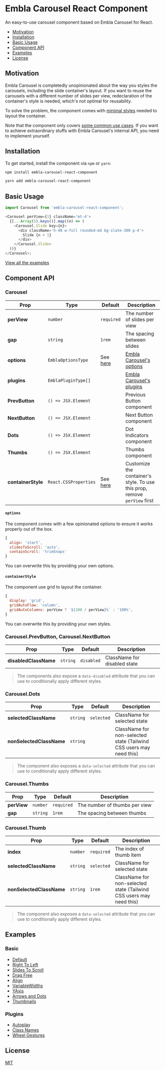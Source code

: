 # Embla Carousel React Component

An easy-to-use carousel component based on Embla Carousel for React.

- [Motivation](#motivation)
- [Installation](#installation)
- [Basic Usage](#basic-usage)
- [Component API](#component-api)
- [Examples](#examples)
- [License](#license)

## Motivation

Embla Carousel is completedly unopinionated about the way you styles the carousels, including the slide container's layout.
If you want to reuse the carousels with a different number of slides per view, redeclaration of the container's style is needed, which's not optimal for reusability.

To solve the problem, the component comes with [minimal styles](#containerstyle) needed to layout the container.

Note that the component only covers [some common use cases](#examples). If you want to achieve extraordinary stuffs with Embla Carousel's internal API, you need to implement yourself.

## Installation

To get started, install the component via `npm` or `yarn`:

```sh
npm install embla-carousel-react-component
```

```sh
yarn add embla-carousel-react-component
```

## Basic Usage

```js
import Carousel from 'embla-carousel-react-component';

<Carousel perView={1} className='mt-4'>
  {[...Array(5).keys()].map((n) => (
    <Carousel.Slide key={n}>
      <div className='h-40 w-full rounded-md bg-slate-300 p-4'>
        Slide {n + 1}
      </div>
    </Carousel.Slide>
  ))}
</Carousel>;
```

[View all the examples](https://embla-carousel-react-component.vercel.app/)

## Component API

### Carousel

| Prop               | Type                  | Default                     | Description                                                               |
| ------------------ | --------------------- | --------------------------- | ------------------------------------------------------------------------- |
| **perView**        | `number`              | `required`                  | The number of slides per view                                             |
| **gap**            | `string`              | `1rem`                      | The spacing between slides                                                |
| **options**        | `EmblaOptionsType`    | See [here](#options)        | [Embla Carousel's options](https://www.embla-carousel.com/api/options/)   |
| **plugins**        | `EmblaPluginType[]`   |                             | [Embla Carousel's plugins](https://www.embla-carousel.com/plugins/)       |
| **PrevButton**     | `() => JSX.Element`   |                             | Previous Button component                                                 |
| **NextButton**     | `() => JSX.Element`   |                             | Next Button component                                                     |
| **Dots**           | `() => JSX.Element`   |                             | Dot Indicators component                                                  |
| **Thumbs**         | `() => JSX.Element`   |                             | Thumbs component                                                          |
| **containerStyle** | `React.CSSProperties` | See [here](#containerstyle) | Customize the container's style. To use this prop, remove `perView` first |

#### `options`

The component comes with a few opinionated options to ensure it works properly out of the box.

```js
{
  align: 'start',
  slidesToScroll: 'auto',
  containScroll: 'trimSnaps'
}
```

You can overwrite this by providing your own options.

#### `containerStyle`

The component use grid to layout the container.

```js
{
  display: 'grid',
  gridAutoFlow: 'column',
  gridAutoColumns: perView ? `${100 / perView}%` : '100%',
}
```

You can overwrite this by providing your own styles.

### Carousel.PrevButton, Carousel.NextButton

| Prop                  | Type     | Default    | Description                  |
| --------------------- | -------- | ---------- | ---------------------------- |
| **disabledClassName** | `string` | `disabled` | ClassName for disabled state |

> The components also expose a `data-disabled` attribute that you can use to conditionally apply different styles.

### Carousel.Dots

| Prop                     | Type     | Default    | Description                                                         |
| ------------------------ | -------- | ---------- | ------------------------------------------------------------------- |
| **selectedClassName**    | `string` | `selected` | ClassName for selected state                                        |
| **nonSelectedClassName** | `string` |            | ClassName for non-selected state (Tailwind CSS users may need this) |

> The component also exposes a `data-selected` attribute that you can use to conditionally apply different styles.

### Carousel.Thumbs

| Prop        | Type     | Default    | Description                   |
| ----------- | -------- | ---------- | ----------------------------- |
| **perView** | `number` | `required` | The number of thumbs per view |
| **gap**     | `string` | `1rem`     | The spacing between thumbs    |

### Carousel.Thumb

| Prop                     | Type     | Default    | Description                                                         |
| ------------------------ | -------- | ---------- | ------------------------------------------------------------------- |
| **index**                | `number` | `required` | The index of thumb item                                             |
| **selectedClassName**    | `string` | `selected` | ClassName for selected state                                        |
| **nonSelectedClassName** | `string` | `1rem`     | ClassName for non-selected state (Tailwind CSS users may need this) |

> The component also exposes a `data-selected` attribute that you can use to conditionally apply different styles.

## Examples

### Basic

- [Default](https://embla-carousel-react-component.vercel.app/#default)
- [Right To Left](https://embla-carousel-react-component.vercel.app/#right-to-left)
- [Slides To Scroll](https://embla-carousel-react-component.vercel.app/#slides-to-scroll)
- [Drag Free](https://embla-carousel-react-component.vercel.app/#drag-free)
- [Align](https://embla-carousel-react-component.vercel.app/#align)
- [VariableWidths](https://embla-carousel-react-component.vercel.app/#variable-widths)
- [YAxis](https://embla-carousel-react-component.vercel.app/#y-axis)
- [Arrows and Dots](https://embla-carousel-react-component.vercel.app/#arrows-and-dots)
- [Thumbnails](https://embla-carousel-react-component.vercel.app/#thumbnails)

### Plugins

- [Autoplay](https://embla-carousel-react-component.vercel.app/#autoplay-plugin)
- [Class Names](https://embla-carousel-react-component.vercel.app/#class-names-plugin)
- [Wheel Gestures](https://embla-carousel-react-component.vercel.app/#wheel-gestures-plugin)

## License

[MIT](LICENSE)
